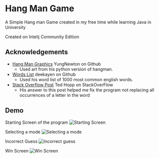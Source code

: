 
# Hang Man Game

A Simple Hang man Game created in my free time while learning Java in University

Created on Intelij Community Edition


## Acknowledgements

- [Hang Man Graphics](https://github.com/YungNewton/HangMan/blob/master/hangMan.py) YungNewton on Github
  - Used art from his python version of hangman.
- [Words List](https://gist.github.com/deekayen/4148741) deekayen on Github
  - Used his word list of 1000 most common english words.
- [Stack Overflow Post](https://stackoverflow.com/questions/5034442/indexes-of-all-occurrences-of-character-in-a-string) Ted Hopp on StackOverFlow
  - His answer to this post helped me fix the program not replacing all occurrences of a letter in the word

## Demo
Starting Screen of the program
![Starting Screen](https://i.imgur.com/86lJI79.png)

Selecting a mode
![Selecting a mode](https://i.imgur.com/svW6MBi.png)

Incorrect Guess
![Incorrect guess](https://i.imgur.com/eqo1plh.png)

Win Screen
![Win Screen](https://i.imgur.com/RTxnPfP.png)